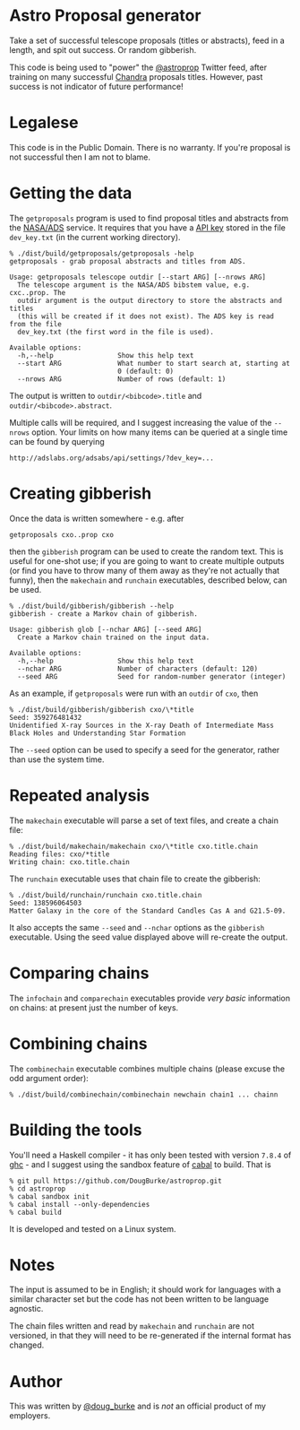 
# Astro Proposal generator

Take a set of successful telescope proposals (titles or abstracts),
feed in a length, and spit out success. Or random gibberish.

This code is being used to "power" the 
[@astroprop](https://twitter.com/astroprop/) Twitter feed, after training
on many successful [Chandra](http://chandra.harvard.edu) proposals
titles. However, past success is not indicator of future performance!

# Legalese

This code is in the Public Domain. There is no warranty. If you're
proposal is not successful then I am not to blame.

# Getting the data

The `getproposals` program is used to find proposal titles and
abstracts from the [NASA/ADS](http://adswww.harvard.edu/) service.
It requires that you have a [API key](https://github.com/adsabs/adsabs-dev-api)
stored in the file `dev_key.txt` (in the current working directory).

~~~~
% ./dist/build/getproposals/getproposals -help
getproposals - grab proposal abstracts and titles from ADS.

Usage: getproposals telescope outdir [--start ARG] [--nrows ARG]
  The telescope argument is the NASA/ADS bibstem value, e.g. cxc..prop. The
  outdir argument is the output directory to store the abstracts and titles
  (this will be created if it does not exist). The ADS key is read from the file
  dev_key.txt (the first word in the file is used).

Available options:
  -h,--help                Show this help text
  --start ARG              What number to start search at, starting at
                           0 (default: 0)
  --nrows ARG              Number of rows (default: 1)
~~~~

The output is written to `outdir/<bibcode>.title` and
`outdir/<bibcode>.abstract`.

Multiple calls will be required, and I suggest increasing the value
of the `--nrows` option. Your limits on how many items can be queried
at a single time can be found by querying

    http://adslabs.org/adsabs/api/settings/?dev_key=...

# Creating gibberish

Once the data is written somewhere - e.g. after

    getproposals cxo..prop cxo

then the `gibberish` program can be used to create the random text.
This is useful for one-shot use; if you are going to want to create
multiple outputs (or find you have to throw many of them away as
they're not actually that funny), then the `makechain` and `runchain`
executables, described below, can be used.

~~~~
% ./dist/build/gibberish/gibberish --help
gibberish - create a Markov chain of gibberish.

Usage: gibberish glob [--nchar ARG] [--seed ARG]
  Create a Markov chain trained on the input data.

Available options:
  -h,--help                Show this help text
  --nchar ARG              Number of characters (default: 120)
  --seed ARG               Seed for random-number generator (integer)
~~~~

As an example, if `getproposals` were run with an `outdir` of `cxo`, then

~~~~
% ./dist/build/gibberish/gibberish cxo/\*title
Seed: 359276481432
Unidentified X-ray Sources in the X-ray Death of Intermediate Mass Black Holes and Understanding Star Formation
~~~~

The `--seed` option can be used to specify a seed for the generator,
rather than use the system time.

# Repeated analysis

The `makechain` executable will parse a set of text files, and create
a chain file:

~~~~
% ./dist/build/makechain/makechain cxo/\*title cxo.title.chain
Reading files: cxo/*title
Writing chain: cxo.title.chain
~~~~

The `runchain` executable uses that chain file to create the
gibberish:

~~~~
% ./dist/build/runchain/runchain cxo.title.chain
Seed: 138596064503
Matter Galaxy in the core of the Standard Candles Cas A and G21.5-09.
~~~~

It also accepts the same `--seed` and `--nchar` options as the
`gibberish` executable. Using the seed value displayed above will
re-create the output.

# Comparing chains

The `infochain` and `comparechain` executables provide *very basic*
information on chains: at present just the number of keys.

# Combining chains

The `combinechain` executable combines multiple chains (please excuse
the odd argument order):

~~~~
% ./dist/build/combinechain/combinechain newchain chain1 ... chainn
~~~~

# Building the tools

You'll need a Haskell compiler - it has only been tested with
version `7.8.4` of [ghc](https://www.haskell.org/ghc/) - and
I suggest using the sandbox feature of
[cabal](https://www.haskell.org/cabal/) to build. That is

~~~~
% git pull https://github.com/DougBurke/astroprop.git
% cd astroprop
% cabal sandbox init
% cabal install --only-dependencies
% cabal build
~~~~

It is developed and tested on a Linux system.

# Notes

The input is assumed to be in English; it should work for languages
with a similar character set but the code has not been written to be
language agnostic.

The chain files written and read by `makechain` and `runchain` are
not versioned, in that they will need to be re-generated if the internal
format has changed.

# Author

This was written by [@doug_burke](https://twitter.com/doug_burke/)
and is *not* an official product of my employers.
